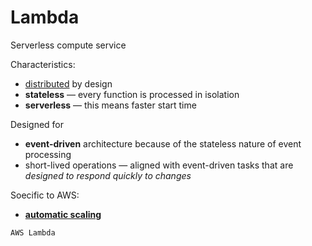 # Lambda

Serverless compute service

Characteristics:
* [distributed](../../distributed.md) by design
* **stateless** — every function is processed in isolation
* **serverless** — this means faster start time

Designed for
* **event-driven** architecture because of the stateless nature of event processing
* short-lived operations — aligned with event-driven tasks that are _designed to respond quickly to changes_

Soecific to AWS:
* [**automatic scaling**](../auto-scaling.md)

~~~admonish example
AWS Lambda
~~~
